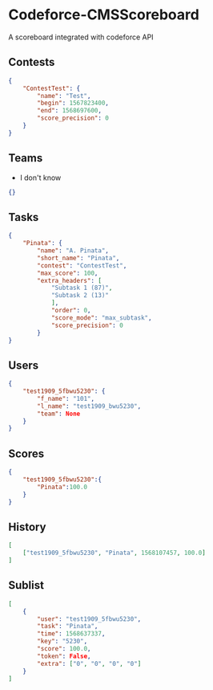 # Codeforce-CMSScoreboard

A scoreboard integrated with codeforce API


## Contests
```json
{
	"ContestTest": {
		"name": "Test",
		"begin": 1567823400,
		"end": 1568697600,
		"score_precision": 0
	}
}
```

## Teams
* I don't know
```json
{}
```

## Tasks
```json
{
	"Pinata": {
		"name": "A. Pinata",
		"short_name": "Pinata",
		"contest": "ContestTest",
		"max_score": 100,
		"extra_headers": [
			"Subtask 1 (87)",
			"Subtask 2 (13)"
        	],
        	"order": 0,
        	"score_mode": "max_subtask",
        	"score_precision": 0
    	}
}
```

## Users
```json
{
	"test1909_5fbwu5230": {
		"f_name": "101",
		"l_name": "test1909_bwu5230",
		"team": None
	}
}
```

## Scores
```json
{
	"test1909_5fbwu5230":{
		"Pinata":100.0
	}
}
```

## History
```json
[
	["test1909_5fbwu5230", "Pinata", 1568107457, 100.0]
]
```

## Sublist
```json
[
    {
		"user": "test1909_5fbwu5230",
		"task": "Pinata",
		"time": 1568637337,
		"key": "5230",
		"score": 100.0,
		"token": False,
		"extra": ["0", "0", "0", "0"]
	}
]
```

